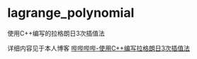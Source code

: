 # lagrange_polynomial
使用C++编写的拉格朗日3次插值法

详细内容见于本人博客
[哔哔哔哔-使用C++编写拉格朗日3次插值法](https://bebebe.be/index.php/archives/15/)
